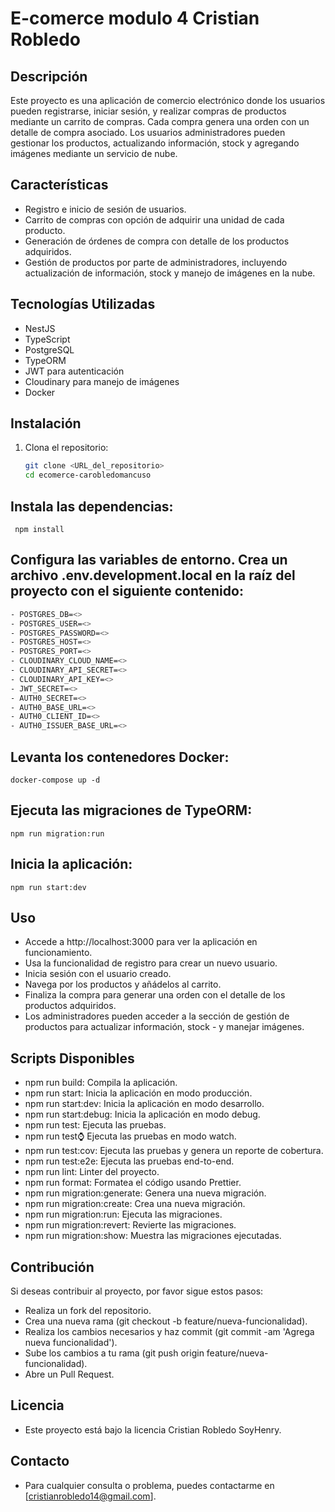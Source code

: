 # E-comerce modulo 4 Cristian Robledo

## Descripción

Este proyecto es una aplicación de comercio electrónico donde los usuarios pueden registrarse, iniciar sesión, y realizar compras de productos mediante un carrito de compras. Cada compra genera una orden con un detalle de compra asociado. Los usuarios administradores pueden gestionar los productos, actualizando información, stock y agregando imágenes mediante un servicio de nube.

## Características

- Registro e inicio de sesión de usuarios.
- Carrito de compras con opción de adquirir una unidad de cada producto.
- Generación de órdenes de compra con detalle de los productos adquiridos.
- Gestión de productos por parte de administradores, incluyendo actualización de información, stock y manejo de imágenes en la nube.

## Tecnologías Utilizadas

- NestJS
- TypeScript
- PostgreSQL
- TypeORM
- JWT para autenticación
- Cloudinary para manejo de imágenes
- Docker

## Instalación

1. Clona el repositorio:
   ```bash
   git clone <URL_del_repositorio>
   cd ecomerce-carobledomancuso

## Instala las dependencias:

  ```
   npm install
  ```
## Configura las variables de entorno. Crea un archivo .env.development.local en la raíz del proyecto con el siguiente contenido:
```bash
- POSTGRES_DB=<>
- POSTGRES_USER=<>
- POSTGRES_PASSWORD=<>
- POSTGRES_HOST=<>
- POSTGRES_PORT=<>
- CLOUDINARY_CLOUD_NAME=<>
- CLOUDINARY_API_SECRET=<>
- CLOUDINARY_API_KEY=<>
- JWT_SECRET=<>
- AUTH0_SECRET=<>
- AUTH0_BASE_URL=<>
- AUTH0_CLIENT_ID=<>
- AUTH0_ISSUER_BASE_URL=<>
```
## Levanta los contenedores Docker:
```
docker-compose up -d
```
## Ejecuta las migraciones de TypeORM:
```
npm run migration:run
```
## Inicia la aplicación:
```
npm run start:dev
```
## Uso

- Accede a http://localhost:3000 para ver la aplicación en funcionamiento.
- Usa la funcionalidad de registro para crear un nuevo usuario.
- Inicia sesión con el usuario creado.
- Navega por los productos y añádelos al carrito.
- Finaliza la compra para generar una orden con el detalle de los productos adquiridos.
- Los administradores pueden acceder a la sección de gestión de productos para actualizar información, stock - y manejar imágenes.

## Scripts Disponibles
- npm run build: Compila la aplicación.
- npm run start: Inicia la aplicación en modo producción.
- npm run start:dev: Inicia la aplicación en modo desarrollo.
- npm run start:debug: Inicia la aplicación en modo debug.
- npm run test: Ejecuta las pruebas.
- npm run test:watch: Ejecuta las pruebas en modo watch.
- npm run test:cov: Ejecuta las pruebas y genera un reporte de cobertura.
- npm run test:e2e: Ejecuta las pruebas end-to-end.
- npm run lint: Linter del proyecto.
- npm run format: Formatea el código usando Prettier.
- npm run migration:generate: Genera una nueva migración.
- npm run migration:create: Crea una nueva migración.
- npm run migration:run: Ejecuta las migraciones.
- npm run migration:revert: Revierte las migraciones.
- npm run migration:show: Muestra las migraciones ejecutadas.

## Contribución
Si deseas contribuir al proyecto, por favor sigue estos pasos:

- Realiza un fork del repositorio.
- Crea una nueva rama (git checkout -b feature/nueva-funcionalidad).
- Realiza los cambios necesarios y haz commit (git commit -am 'Agrega nueva funcionalidad').
- Sube los cambios a tu rama (git push origin feature/nueva-funcionalidad).
- Abre un Pull Request.
## Licencia

- Este proyecto está bajo la licencia Cristian Robledo SoyHenry.

## Contacto
- Para cualquier consulta o problema, puedes contactarme en [cristianrobledo14@gmail.com].
